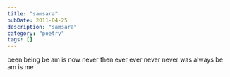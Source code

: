 ```yaml
---
title: "samsara"
pubDate: 2011-04-25
description: "samsara"
category: "poetry"
tags: []
---
```


been being be am is
now never then ever
ever never never was
always be am is me
